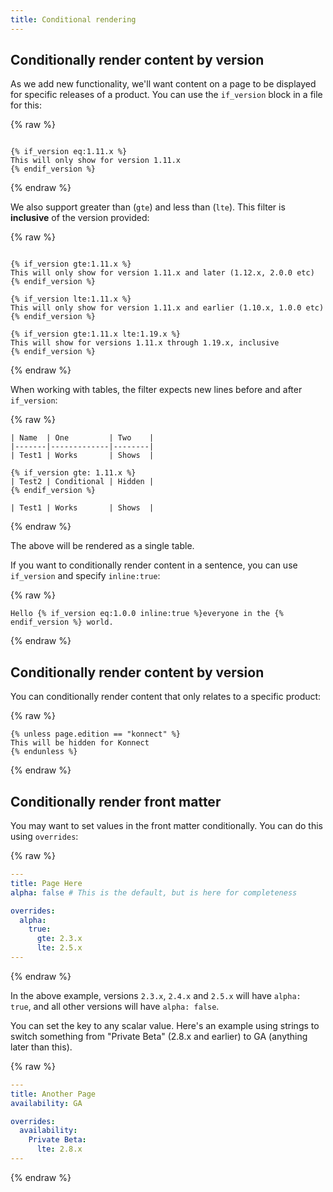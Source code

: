 ```yaml
---
title: Conditional rendering
---
```


## Conditionally render content by version

As we add new functionality, we'll want content on a page to be displayed for specific releases of a product. You can use the `if_version` block in a file for this:

{% raw %}
```

{% if_version eq:1.11.x %}
This will only show for version 1.11.x
{% endif_version %}
```
{% endraw %}

We also support greater than (`gte`) and less than (`lte`). This filter is **inclusive** of the version provided:

{% raw %}
```

{% if_version gte:1.11.x %}
This will only show for version 1.11.x and later (1.12.x, 2.0.0 etc)
{% endif_version %}

{% if_version lte:1.11.x %}
This will only show for version 1.11.x and earlier (1.10.x, 1.0.0 etc)
{% endif_version %}

{% if_version gte:1.11.x lte:1.19.x %}
This will show for versions 1.11.x through 1.19.x, inclusive
{% endif_version %}
```
{% endraw %}

When working with tables, the filter expects new lines before and after `if_version`:

{% raw %}
```
| Name  | One         | Two    |
|-------|-------------|--------|
| Test1 | Works       | Shows  |

{% if_version gte: 1.11.x %}
| Test2 | Conditional | Hidden |
{% endif_version %}

| Test1 | Works       | Shows  |
```
{% endraw %}

The above will be rendered as a single table.

If you want to conditionally render content in a sentence, you can use `if_version` and specify `inline:true`:

{% raw %}
```
Hello {% if_version eq:1.0.0 inline:true %}everyone in the {% endif_version %} world.
```
{% endraw %}

## Conditionally render content by version

You can conditionally render content that only relates to a specific product:

{% raw %}
```
{% unless page.edition == "konnect" %}
This will be hidden for Konnect
{% endunless %}
```
{% endraw %}

## Conditionally render front matter

You may want to set values in the front matter conditionally. You can do this using `overrides`:

{% raw %}
```yaml
---
title: Page Here
alpha: false # This is the default, but is here for completeness

overrides:
  alpha:
    true:
      gte: 2.3.x
      lte: 2.5.x
---
```
{% endraw %}

In the above example, versions `2.3.x`, `2.4.x` and `2.5.x` will have `alpha: true`, and all other versions will have `alpha: false`.

You can set the key to any scalar value. Here's an example using strings to switch something from "Private Beta" (2.8.x and earlier) to GA (anything later than this).

{% raw %}
```yaml
---
title: Another Page
availability: GA

overrides:
  availability:
    Private Beta:
      lte: 2.8.x
---
```
{% endraw %}